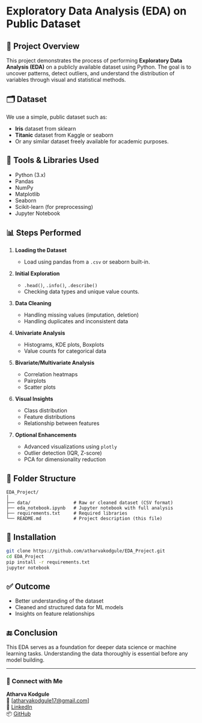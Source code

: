 
# Exploratory Data Analysis (EDA) on Public Dataset

## 📌 Project Overview

This project demonstrates the process of performing **Exploratory Data Analysis (EDA)** on a publicly available dataset using Python. The goal is to uncover patterns, detect outliers, and understand the distribution of variables through visual and statistical methods.

## 🗂️ Dataset

We use a simple, public dataset such as:
- **Iris** dataset from sklearn
- **Titanic** dataset from Kaggle or seaborn
- Or any similar dataset freely available for academic purposes.

## 🧰 Tools & Libraries Used

- Python (3.x)
- Pandas
- NumPy
- Matplotlib
- Seaborn
- Scikit-learn (for preprocessing)
- Jupyter Notebook

## 📊 Steps Performed

1. **Loading the Dataset**
   - Load using pandas from a `.csv` or seaborn built-in.

2. **Initial Exploration**
   - `.head()`, `.info()`, `.describe()`
   - Checking data types and unique value counts.

3. **Data Cleaning**
   - Handling missing values (imputation, deletion)
   - Handling duplicates and inconsistent data

4. **Univariate Analysis**
   - Histograms, KDE plots, Boxplots
   - Value counts for categorical data

5. **Bivariate/Multivariate Analysis**
   - Correlation heatmaps
   - Pairplots
   - Scatter plots

6. **Visual Insights**
   - Class distribution
   - Feature distributions
   - Relationship between features

7. **Optional Enhancements**
   - Advanced visualizations using `plotly`
   - Outlier detection (IQR, Z-score)
   - PCA for dimensionality reduction

## 📁 Folder Structure

```
EDA_Project/
│
├── data/                # Raw or cleaned dataset (CSV format)
├── eda_notebook.ipynb   # Jupyter notebook with full analysis
├── requirements.txt     # Required libraries
└── README.md            # Project description (this file)
```

## 📝 Installation

```bash
git clone https://github.com/atharvakodgule/EDA_Project.git
cd EDA_Project
pip install -r requirements.txt
jupyter notebook
```

## ✅ Outcome

- Better understanding of the dataset
- Cleaned and structured data for ML models
- Insights on feature relationships

## 🔚 Conclusion

This EDA serves as a foundation for deeper data science or machine learning tasks. Understanding the data thoroughly is essential before any model building.

---
### 🌟 Connect with Me

**Atharva Kodgule**  
📧 [atharvakodgule17@gmail.com]  
🔗 [LinkedIn](https://linkedin.com/in/atharva-kodgule)  
📦 [GitHub](https://github.com/atharvakodgule)
